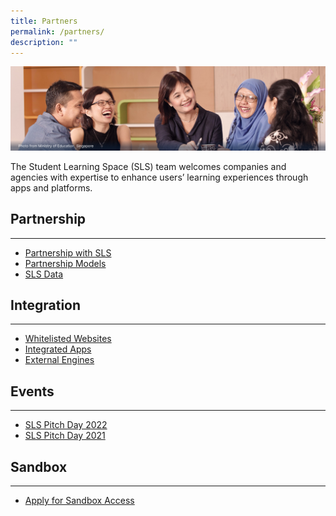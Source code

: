 ```yaml
---
title: Partners
permalink: /partners/
description: ""
---
```

<img alt="Partners Hero" src="/images/3Partners/Partners%20Hero.png">
<p>The Student Learning Space (SLS) team welcomes companies and agencies with expertise to enhance users’ learning experiences through apps and platforms.</p>

<h2>Partnership</h2>
<hr>
<ul>
  <li><a target="_blank" href="/partners/partnership/partnership-with-sls/">Partnership with SLS</a></li>
  <li><a target="_blank" href="/partners/partnership/partnership-models/">Partnership Models</a></li>
  <li><a target="_blank" href="/partners/partnership/sls-data/">SLS Data</a></li>
</ul>

<h2>Integration</h2>
<hr>
<ul>
  <li><a target="_blank" href="/partners/integration/whitelisted-websites/">Whitelisted Websites</a></li>
  <li><a target="_blank" href="/partners/integration/integrated-apps/">Integrated Apps</a></li>
  <li><a target="_blank" href="/partners/integration/external-engines/">External Engines</a></li>
</ul>

<h2>Events</h2>
<hr>
<ul>
  <li><a target="_blank" href="/partners/events/sls-pitch-day-2022/">SLS Pitch Day 2022</a></li>
<li><a target="_blank" href="/partners/events/sls-pitch-day-2021/">SLS Pitch Day 2021</a></li></ul>

<h2>Sandbox</h2>
<hr>
<ul>
  <li><a target="_blank" href="/partners/sandbox/">Apply for Sandbox Access</a></li>
</ul>